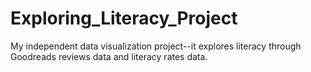 # Exploring_Literacy_Project
My independent data visualization project--it explores literacy through Goodreads reviews data and literacy rates data.
